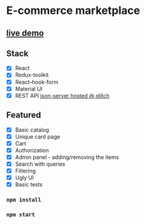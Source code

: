 # E-commerce marketplace
## [live demo](https://cybershop.netlify.app/)

## Stack

- [x] React
- [x] Redux-toolkit
- [x] React-hook-form
- [x] Material UI
- [x] REST API [json-server hosted @ glitch](https://github.com/danildeyneka/cybershop-api)

## Featured

- [x] Basic catalog
- [x] Unique card page
- [x] Cart
- [x] Authorization
- [x] Admin panel - adding/removing the items
- [x] Search with queries
- [x] Filtering
- [x] Ugly UI
- [x] Basic tests

### `npm install`

### `npm start`
